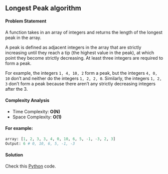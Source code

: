 ## Longest Peak algorithm

#### Problem Statement


A function takes in an array of integers and returns the length of the longest peak in the array.

A peak is defined as adjacent integers in the array that are strictly increasing until they reach a tip (the highest value in the peak), at which point they become strictly decreasing. At least three integers are required to form a peak.

For example, the integers `1, 4, 10, 2` form a peak, but the integers `4, 0, 10` don’t and neither do the integers `1, 2, 2, 0`. Similarly, the integers `1, 2, 3` don’t form a peak because there aren’t any strictly decreasing integers after the 3.


#### Complexity Analysis

- Time Complexity: **O(N)**
- Space Complexity: **O(1)**


#### For example:

```python
array: [1, 2, 3, 3, 4, 0, 10, 6, 5, -1, -3, 2, 3]
Output: 6 # 0, 10, 6, 5, -1, -3
```


#### Solution

Check this [Python](../medium/longest_peak.py) code.

